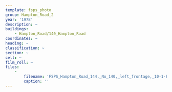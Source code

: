 ```yaml
---
template: fsps_photo
group: Hampton_Road_2
year: '1978'
description: ~
buildings:
    - Hampton_Road/140_Hampton_Road
coordinates: ~
heading: ~
classification: ~
section: ~
cell: ~
film_roll: ~
files:
    -
        filename: 'FSPS_Hampton_Road_144,_No_140,_left_frontage,_10-1-E,_1978.png'
        caption: ''
---
```


